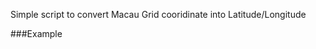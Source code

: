 Simple script to convert Macau Grid cooridinate into Latitude/Longitude

###Example

  <script src="./MacauGrid.js"></script>
  <script>
  var mg = new MacauGrid();
  var pt = {'E': 20800.08, 'N': 18145.04};
  var cartesian = mg.toWgs84Cartesian(pt.E, pt.N);
  var geo = mg.toWgs84Geodetic(cartesian.east, cartesian.north);
  console.log(geo); // {'lat': 22.194444429765454, 'long': 113.54722220609713}
  </script>  
